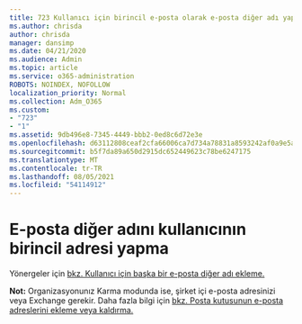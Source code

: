 ```yaml
---
title: 723 Kullanıcı için birincil e-posta olarak e-posta diğer adı yapma
ms.author: chrisda
author: chrisda
manager: dansimp
ms.date: 04/21/2020
ms.audience: Admin
ms.topic: article
ms.service: o365-administration
ROBOTS: NOINDEX, NOFOLLOW
localization_priority: Normal
ms.collection: Adm_O365
ms.custom:
- "723"
- "1"
ms.assetid: 9db496e8-7345-4449-bbb2-0ed8c6d72e3e
ms.openlocfilehash: d63112808ceaf2cfa66006ca7d734a78831a8593242af0a9e5ad86787e67cf1a
ms.sourcegitcommit: b5f7da89a650d2915dc652449623c78be6247175
ms.translationtype: MT
ms.contentlocale: tr-TR
ms.lasthandoff: 08/05/2021
ms.locfileid: "54114912"
---
```

# <a name="make-an-email-alias-the-primary-address-for-a-user"></a>E-posta diğer adını kullanıcının birincil adresi yapma

Yönergeler için [bkz. Kullanıcı için başka bir e-posta diğer adı ekleme.](https://docs.microsoft.com/microsoft-365/admin/email/add-another-email-alias-for-a-user)

**Not:** Organizasyonunız Karma modunda ise, şirket içi e-posta adresinizi veya Exchange gerekir. Daha fazla bilgi için [bkz. Posta kutusunun e-posta adreslerini ekleme veya kaldırma.](https://technet.microsoft.com/library/bb123794.aspx)
